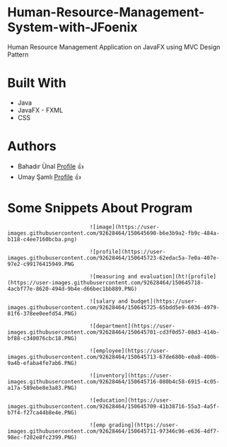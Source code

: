 # Human-Resource-Management-System-with-JFoenix
Human Resource Management Application on JavaFX using MVC Design Pattern

# Built With
- Java
- JavaFX - FXML
- CSS


# Authors
- Bahadır Ünal [Profile](https://github.com/ZeroToHero2) 👍
- Umay Şamlı [Profile]() 👍

# Some Snippets About Program
                              ![image](https://user-images.githubusercontent.com/92628464/150645690-b6e3b9a2-fb9c-484a-b118-c4ee7160bcba.png)
                              
                              ![profile](https://user-images.githubusercontent.com/92628464/150645723-62edac5a-7e0a-407e-97e2-c99176415949.PNG
                              
                              ![measuring and evaluation](ht![profile](https://user-images.githubusercontent.com/92628464/150645718-4acbf77e-8620-494d-9b4e-d66bec1bb889.PNG)
                              
                              ![salary and budget](https://user-images.githubusercontent.com/92628464/150645725-65bdd5e9-6036-4979-81f6-378ee0eefd54.PNG)
                              
                              ![department](https://user-images.githubusercontent.com/92628464/150645701-cd3f0d57-08d3-414b-bf88-c340076cbc18.PNG)
                              
                              ![employee](https://user-images.githubusercontent.com/92628464/150645713-67de680b-e0a8-400b-9a4b-efaba4fe7ab6.PNG)
                              
                              ![inventory](https://user-images.githubusercontent.com/92628464/150645716-080b4c58-6915-4c05-a17a-589ebe8e3a83.PNG)
                              
                              ![education](https://user-images.githubusercontent.com/92628464/150645709-41b38716-55a3-4a5f-b7f4-f27ca44b8e4e.PNG)
                              
                              ![emp grading](https://user-images.githubusercontent.com/92628464/150645711-97346c96-e636-4df7-98ec-f202e8fc2399.PNG)
                              





 

